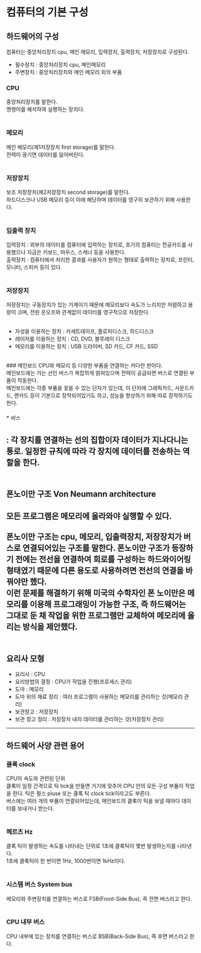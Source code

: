 # 컴퓨터의 기본 구성<br>
## 하드웨어의 구성
컴퓨터는 중앙처리장치 cpu, 메인 메모리, 입력장치, 출력장치, 저장장치로 구성된다.<br>

- 필수장치 : 중앙처리장치 cpu, 메인메모리
- 주변장치 : 중앙처리장치와 메인 메모리 외의 부품


### CPU
중앙처리장치를 말한다.<br>
명령어를 해석하여 실행하는 장치다.<br>
<br>
### 메모리
메인 메모리(제1저장장치 first storage)를 말한다.<br>
전력이 끊기면 데이터를 잃어버린다.<br>
<br>
### 저장장치
보조 저장장치(제2저장장치 second storage)를 말한다.<br>
하드디스크나 USB 메모리 등이 이에 해당하며 데이터를 영구히 보관하기 위해 사용한다.<br>
<br>
### 입출력 장치
입력장치 : 외부의 데이터를 컴퓨터에 입력하는 장치로, 초기의 컴퓨터는 천공카드를 사용했으나 지금은 키보드, 마우스, 스캐너 등을 사용한다.<br>
출력장치 : 컴퓨터에서 처리한 결과를 사용자가 원하는 형태로 출력하는 장치로, 프린터, 모니터, 스피커 등이 있다.<br>
 <br>
### 저장장치
저장장치는 구동장치가 있는 기계이기 때문에 메모리보다 속도가 느리지만 저렴하고 용량이 크며, 전원 온오프와 관계없이 데이터를 영구적으로 저장한다.<br>
<br>
- 자성을 이용하는 장치 : 카세트테이프, 플로피디스크, 하드디스크
- 레이저를 이용하는 장치 : CD, DVD, 블루레이 디스크
- 메모리를 이용하는 장치 : USB 드라이버, SD 카드, CF 카드, SSD
 <br>
### 메인보드
CPU와 메모리 등 다양한 부품을 연결하는 커다란 판이다.<br>
메인보드에는 가는 선인 버스가 복잡하게 얽혀있으며 전력이 공급되면 버스로 연결된 부품이 작동한다.<br>
메인보드에는 각종 부품을 꽂을 수 있는 단자가 있는데, 이 단자에 그래픽카드, 사운드카드, 랜카드 등이 기본으로 장착되어있기도 하고, 성능을 향상하기 위해 따로 장착하기도 한다.<br>

###### * 버스<br>
: 각 장치를 연결하는 선의 집합이자 데이터가 지나다니는 통로. 일정한 규칙에 따라 각 장치에 데이터를 전송하는 역할을 한다.<br>
<br>
------------

## 폰노이만 구조 Von Neumann architecture

모든 프로그램은 메모리에 올라와야 실행할 수 있다. <br>
<br>
폰노이만 구조는 cpu, 메모리, 입출력장치, 저장장치가 버스로 연결되어있는 구조를 말한다.
폰노이만 구조가 등장하기 전에는 전선을 연결하여 회로를 구성하는 하드와이어링 형태였기 때문에 다른 용도로 사용하려면 전선의 연결을 바꿔야만 했다. <br>
이런 문제를 해결하기 위해 미국의 수학자인 폰 노이만은 메모리를 이용해 프로그래밍이 가능한 구조, 즉 하드웨어는 그대로 둔 채 작업을 위한 프로그램만 교체하여 메모리에 올리는 방식을 제안했다. <br>
<br>
------------

## 요리사 모형
- 요리사 : CPU
- 요리방법의 결정 : CPU가 작업을 진행(프로세스 관리)
- 도마 : 메모리
- 도마 위의 재료 정리 : 여러 프로그램이 사용하는 메모리를 관리하는 것(메모리 관리)
- 보관창고 : 저장장치
- 보관 창고 정리 : 저장장치 내의 데이터를 관리하는 것(저장장치 관리)

------------
## 하드웨어 사양 관련 용어
### 클록 clock
CPU의 속도와 관련된 단위<br>
클록이 일정 간격으로 틱 tick을 만들면 거기에 맞추어 CPU 안의 모든 구성 부품이 작업을 한다.
틱은 펄스 pluse 또는 클록 틱 clock tick이라고도 부른다.<br>
버스에는 여러 개의 부품이 연결되어있는데, 메인보드의 클록이 틱을 보낼 때마다 데이터를 보내거나 받는다.<br>
<br>
### 헤르츠 Hz
클록 틱이 발생하는 속도를 나타내는 단위로 1초에 클록틱이 몇번 발생하는지를 나타낸다.<br>
1초에 클록틱이 한 번이면 1Hz, 1000번이면 1kHz이다.<br>
<br>
### 시스템 버스 System bus
메모리와 주변장치를 연결하는 버스로 FSB(Front-Side Bus), 즉 전면 버스라고 한다.<br>
<br>
### CPU 내부 버스
CPU 내부에 있는 장치를 연결하는 버스로 BSB(Back-Side Bus), 즉 후면 버스라고 한다.<br>
